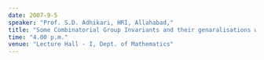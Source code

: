 ```yaml
---
date: 2007-9-5
speaker: "Prof. S.D. Adhikari, HRI, Allahabad,"
title: "Some Combinatorial Group Invariants and their genaralisations with weights"
time: "4.00 p.m."
venue: "Lecture Hall - I, Dept. of Mathematics"
---
```


